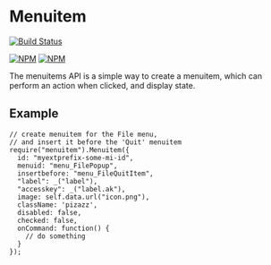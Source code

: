 # Menuitem

[![Build Status](https://travis-ci.org/OverByThere/menuitem.png)](https://travis-ci.org/OverByThere/menuitem)

[![NPM](https://nodei.co/npm/menuitem.png?stars&downloads)](https://nodei.co/npm/menuitem/)
[![NPM](https://nodei.co/npm-dl/menuitem.png)](https://nodei.co/npm/menuitem)

The menuitems API is a simple way to create a menuitem,
which can perform an action when clicked, and display state.

## Example

    // create menuitem for the File menu,
    // and insert it before the 'Quit' menuitem
    require("menuitem").Menuitem({
      id: "myextprefix-some-mi-id",
      menuid: "menu_FilePopup",
      insertbefore: "menu_FileQuitItem",
      "label": _("label"),
      "accesskey": _("label.ak"),
      image: self.data.url("icon.png"),
      className: 'pizazz',
      disabled: false,
      checked: false,
      onCommand: function() {
        // do something
      }
    });
